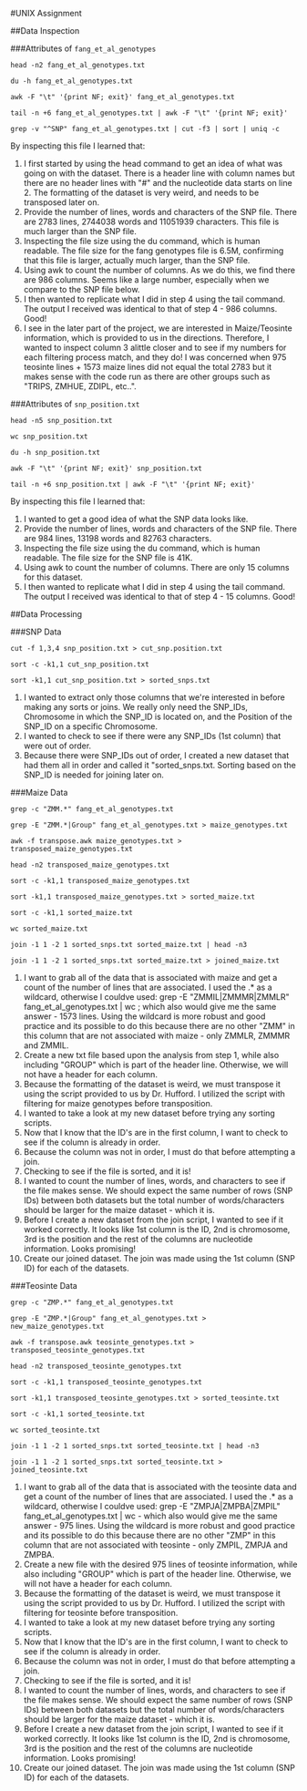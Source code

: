 #UNIX Assignment

##Data Inspection

###Attributes of `fang_et_al_genotypes`

```
head -n2 fang_et_al_genotypes.txt

du -h fang_et_al_genotypes.txt

awk -F "\t" '{print NF; exit}' fang_et_al_genotypes.txt

tail -n +6 fang_et_al_genotypes.txt | awk -F "\t" '{print NF; exit}'

grep -v "^SNP" fang_et_al_genotypes.txt | cut -f3 | sort | uniq -c

```

By inspecting this file I learned that:

1. I first started by using the head command to get an idea of what was going on with the dataset. There is a header line with column names but there are no header lines with "#" and the nucleotide data starts on line 2. The formatting of the dataset is very weird, and needs to be transposed later on.
2. Provide the number of lines, words and characters of the SNP file. There are 2783 lines, 2744038 words and 11051939 characters. This file is much larger than the SNP file. 
3. Inspecting the file size using the du command, which is human readable. The file size for the fang genotypes file is 6.5M, confirming that this file is larger, actually much larger, than the SNP file.
4. Using awk to count the number of columns. As we do this, we find there are 986 columns. Seems like a large number, especially when we compare to the SNP file below.
5. I then wanted to replicate what I did in step 4 using the tail command. The output I received was identical to that of step 4 - 986 columns. Good!
6. I see in the later part of the project, we are interested in Maize/Teosinte information, which is provided to us in the directions. Therefore, I wanted to inspect column 3 alittle closer and to see if my numbers for each filtering process match, and they do! I was concerned when 975 teosinte lines + 1573 maize lines did not equal the total 2783 but it makes sense with the code run as there are other groups such as "TRIPS, ZMHUE, ZDIPL, etc..".

###Attributes of `snp_position.txt`

```
head -n5 snp_position.txt

wc snp_position.txt

du -h snp_position.txt

awk -F "\t" '{print NF; exit}' snp_position.txt

tail -n +6 snp_position.txt | awk -F "\t" '{print NF; exit}'
```

By inspecting this file I learned that:

1. I wanted to get a good idea of what the SNP data looks like.
2. Provide the number of lines, words and characters of the SNP file. There are 984 lines, 13198 words and 82763 characters.
3. Inspecting the file size using the du command, which is human readable. The file size for the SNP file is 41K.
4. Using awk to count the number of columns. There are only 15 columns for this dataset.
5. I then wanted to replicate what I did in step 4 using the tail command. The output I received was identical to that of step 4 - 15 columns. Good!

##Data Processing

###SNP Data

```
cut -f 1,3,4 snp_position.txt > cut_snp.position.txt

sort -c -k1,1 cut_snp_position.txt

sort -k1,1 cut_snp_position.txt > sorted_snps.txt
```

1. I wanted to extract only those columns that we're interested in before making any sorts or joins. We really only need the SNP_IDs, Chromosome in which the SNP_ID is located on, and the Position of the SNP_ID on a specific Chromosome.
2. I wanted to check to see if there were any SNP_IDs (1st column) that were out of order.
3. Because there were SNP_IDs out of order, I created a new dataset that had them all in order and called it "sorted_snps.txt. Sorting based on the SNP_ID is needed for joining later on.

###Maize Data

```
grep -c "ZMM.*" fang_et_al_genotypes.txt

grep -E "ZMM.*|Group" fang_et_al_genotypes.txt > maize_genotypes.txt

awk -f transpose.awk maize_genotypes.txt > transposed_maize_genotypes.txt

head -n2 transposed_maize_genotypes.txt

sort -c -k1,1 transposed_maize_genotypes.txt

sort -k1,1 transposed_maize_genotypes.txt > sorted_maize.txt

sort -c -k1,1 sorted_maize.txt

wc sorted_maize.txt

join -1 1 -2 1 sorted_snps.txt sorted_maize.txt | head -n3

join -1 1 -2 1 sorted_snps.txt sorted_maize.txt > joined_maize.txt
```

1. I want to grab all of the data that is associated with maize and get a count of the number of lines that are associated. I used the .* as a wildcard, otherwise I couldve used: grep -E "ZMMIL|ZMMMR|ZMMLR" fang_et_al_genotypes.txt | wc ; which also would give me the same answer - 1573 lines. Using the wildcard is more robust and good practice and its possible to do this because there are no other "ZMM" in this column that are not associated with maize - only ZMMLR, ZMMMR and ZMMIL.
2. Create a new txt file based upon the analysis from step 1, while also including "GROUP" which is part of the header line. Otherwise, we will not have a header for each column.
3. Because the formatting of the dataset is weird, we must transpose it using the script provided to us by Dr. Hufford. I utilized the script with filtering for maize genotypes before transposition.
4. I wanted to take a look at my new dataset before trying any sorting scripts. 
5. Now that I know that the ID's are in the first column, I want to check to see if the column is already in order.
5. Because the column was not in order, I must do that before attempting a join.
6. Checking to see if the file is sorted, and it is!
7. I wanted to count the number of lines, words, and characters to see if the file makes sense. We should expect the same number of rows (SNP IDs) between both datasets but the total number of words/characters should be larger for the maize dataset - which it is.
8. Before I create a new dataset from the join script, I wanted to see if it worked correctly. It looks like 1st column is the ID, 2nd is chromosome, 3rd is the position and the rest of the columns are nucleotide information. Looks promising!
9. Create our joined dataset. The join was made using the 1st column (SNP ID) for each of the datasets.



###Teosinte Data

```
grep -c "ZMP.*" fang_et_al_genotypes.txt

grep -E "ZMP.*|Group" fang_et_al_genotypes.txt > new_maize_genotypes.txt

awk -f transpose.awk teosinte_genotypes.txt > transposed_teosinte_genotypes.txt

head -n2 transposed_teosinte_genotypes.txt

sort -c -k1,1 transposed_teosinte_genotypes.txt

sort -k1,1 transposed_teosinte_genotypes.txt > sorted_teosinte.txt

sort -c -k1,1 sorted_teosinte.txt

wc sorted_teosinte.txt

join -1 1 -2 1 sorted_snps.txt sorted_teosinte.txt | head -n3

join -1 1 -2 1 sorted_snps.txt sorted_teosinte.txt > joined_teosinte.txt
```

1. I want to grab all of the data that is associated with the teosinte data and get a count of the number of lines that are associated. I used the .* as a wildcard, otherwise I couldve used: grep -E "ZMPJA|ZMPBA|ZMPIL" fang_et_al_genotypes.txt | wc - which also would give me the same answer - 975 lines. Using the wildcard is more robust and good practice and its possible to do this because there are no other "ZMP" in this column that are not associated with teosinte - only ZMPIL, ZMPJA and ZMPBA.
2. Create a new file with the desired 975 lines of teosinte information, while also including "GROUP" which is part of the header line. Otherwise, we will not have a header for each column.
3. Because the formatting of the dataset is weird, we must transpose it using the script provided to us by Dr. Hufford. I utilized the script with filtering for teosinte before transposition.
4. I wanted to take a look at my new dataset before trying any sorting scripts. 
5. Now that I know that the ID's are in the first column, I want to check to see if the column is already in order.
5. Because the column was not in order, I must do that before attempting a join.
6. Checking to see if the file is sorted, and it is!
7. I wanted to count the number of lines, words, and characters to see if the file makes sense. We should expect the same number of rows (SNP IDs) between both datasets but the total number of words/characters should be larger for the maize dataset - which it is.
8. Before I create a new dataset from the join script, I wanted to see if it worked correctly. It looks like 1st column is the ID, 2nd is chromosome, 3rd is the position and the rest of the columns are nucleotide information. Looks promising!
9. Create our joined dataset. The join was made using the 1st column (SNP ID) for each of the datasets.